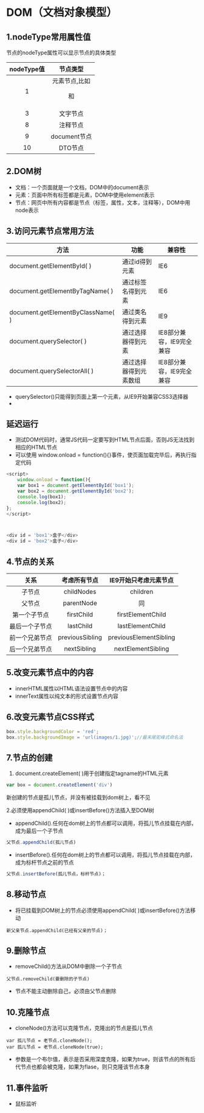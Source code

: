 # DOM（文档对象模型）

## 1.nodeType常用属性值

节点的nodeType属性可以显示节点的具体类型

| nodeType值 |        节点类型         |
| :--------: | :---------------------: |
|     1      | 元素节点,比如<p>和<div> |
|     3      |        文字节点         |
|     8      |        注释节点         |
|     9      |      document节点       |
|     10     |         DTO节点         |

## 2.DOM树

- 文档：一个页面就是一个文档，DOM中的document表示
- 元素：页面中所有标签都是元素，DOM中使用element表示
- 节点：网页中所有内容都是节点（标签，属性，文本，注释等），DOM中用node表示

## 3.访问元素节点常用方法

| 方法                              | 功能                   | 兼容性                   |
| --------------------------------- | ---------------------- | ------------------------ |
| document.getElementById( )        | 通过id得到元素         | IE6                      |
| document.getElementByTagName( )   | 通过标签名得到元素     | IE6                      |
| document.getElementByClassName( ) | 通过类名得到元素       | IE9                      |
| document.querySelector( )         | 通过选择器得到元素     | IE8部分兼容，IE9完全兼容 |
| document.querySelectorAll( )      | 通过选择器得到元素数组 | IE8部分兼容，IE9完全兼容 |

- querySelector()只能得到页面上第一个元素，从IE9开始兼容CSS3选择器
- 

## 延迟运行

- 测试DOM代码时，通常JS代码一定要写到HTML节点后面，否则JS无法找到相应的HTML节点
- 可以使用 window.onload = function(){}事件，使页面加载完毕后，再执行指定代码

```javascript
<script>
    window.onload = function(){
    var box1 = document.getElementById('box1');
    var box2 = document.getElementById('box2');
    console.log(box1);
    console.log(box2);
};
</script>



<div id = 'box1'>盒子</div>
<div id = 'box2'>盒子</div>
```

## 4.节点的关系

|      关系      |  考虑所有节点   | IE9开始只考虑元素节点  |
| :------------: | :-------------: | :--------------------: |
|     子节点     |   childNodes    |        children        |
|     父节点     |   parentNode    |           同           |
|  第一个子节点  |   firstChild    |   firstElementChild    |
| 最后一个子节点 |    lastChild    |    lastElementChild    |
| 前一个兄弟节点 | previousSibling | previousElementSibling |
| 后一个兄弟节点 |   nextSibling   |   nextElementSibling   |

## 5.改变元素节点中的内容

- innerHTML属性以HTML语法设置节点中的内容
- innerText属性以纯文本的形式设置节点内容

## 6.改变元素节点CSS样式

```javascript
box.style.backgroundColor = 'red';
box.style.backgroundImage = 'url(images/1.jpg)';//最末尾驼峰式命名法
```



## 7.节点的创建

1. document.createElement( )用于创建指定tagname的HTML元素

```javascript
var box = document.createElement('div')
```

新创建的节点是孤儿节点，并没有被挂载到dom树上，看不见

2.必须使用appendChild( )或insertBefore()方法插入至DOM树

- appendChild().任何在dom树上的节点都可以调用，将孤儿节点挂载在内部，成为最后一个子节点

```javascript
父节点.appendChild(孤儿节点)
```

- insertBefore().任何在dom树上的节点都可以调用，将孤儿节点挂载在内部，成为标杆节点之前的节点

```javascript
父节点.insertBefore(孤儿节点，标杆节点)；
```

## 8.移动节点

- 将已挂载到DOM树上的节点必须使用appendChild( )或insertBefore()方法移动

```
新父亲节点.appendChild(已经有父亲的节点)；
```

## 9.删除节点

- removeChild()方法从DOM中删除一个子节点

```
父节点.removeChild(要删除的子节点)
```

- 节点不能主动删除自己，必须由父节点删除

## 10.克隆节点

- cloneNode()方法可以克隆节点，克隆出的节点是孤儿节点

```
var 孤儿节点 = 老节点.cloneNode();
var 孤儿节点 = 老节点.cloneNode(true);
```

- 参数是一个布尔值，表示是否采用深度克隆，如果为true，则该节点的所有后代节点也都会被克隆，如果为flase，则只克隆该节点本身

## 11.事件监听

- 鼠标监听
